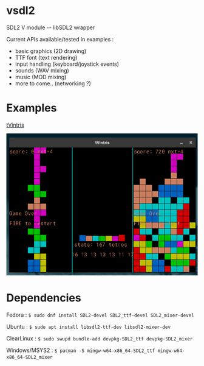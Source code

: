 # vsdl2
SDL2 V module -- libSDL2 wrapper

Current APIs available/tested in examples :
- basic graphics (2D drawing)
- TTF font (text rendering)
- input handling (keyboard/joystick events)
- sounds (WAV mixing)
- music (MOD mixing)
- more to come.. (networking ?)

# Examples

[tVintris](https://github.com/nsauzede/vsdl2/tree/master/examples/tvintris)

![tVintris screenshot](https://github.com/nsauzede/vsdl2/blob/master/examples/tvintris/tvintris.png)

# Dependencies

Fedora :
`$ sudo dnf install SDL2-devel SDL2_ttf-devel SDL2_mixer-devel` 

Ubuntu :
`$ sudo apt install libsdl2-ttf-dev libsdl2-mixer-dev`

ClearLinux :
`$ sudo swupd bundle-add devpkg-SDL2_ttf devpkg-SDL2_mixer`

Windows/MSYS2 :
`$ pacman -S mingw-w64-x86_64-SDL2_ttf mingw-w64-x86_64-SDL2_mixer`
